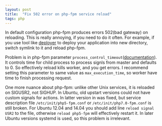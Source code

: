 ```yaml
---
layout: post
title:  "Fix 502 error on php-fpm service reload"
tags: php
---
```


In default configuration php-fpm produces errors 502(bad gateway) on reloading. This is really annoying, if you need to do it often. For example, if you use tool like [deployer](https://deployer.org/) to deploy your application into new directory, switch symlink to it and reload php-fpm.

Problem is in php-fpm parameter `process_control_timeout`([documentation](http://php.net/manual/en/install.fpm.configuration.php)). It controls time for child process to process signls from master and defaults to 0. So effectively reload kills worker, and you get errors. I recommend setting this parameter to same value as `max_execution_time`, so worker have time to finish processing request.

One more nuance about php-fpm: unlike other Unix services, it is reloaded on SIGUSR2, not SIGHUP. In Ubuntu, old upstart versions could not have custom signals for actions. In latter version in was fixed, but service description file `/etc/init/php5-fpm.conf` or `/etc/init/php7.0-fpm.conf` is still broken. For Ubuntu 12.04 and 14.04 you should add line `reload signal USR2` to the file, otherwise `reload php5-fpm` will effectively restart it. In later Ubuntu versions systemd is used, so this problem is irrelevant.
